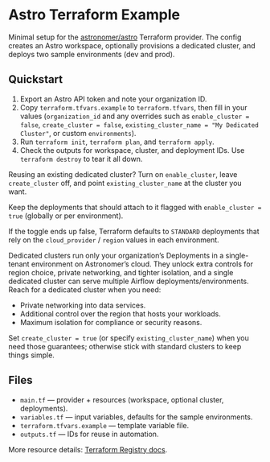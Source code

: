 # Astro Terraform Example

Minimal setup for the [astronomer/astro](https://registry.terraform.io/providers/astronomer/astro/latest) Terraform provider. The config creates an Astro workspace, optionally provisions a dedicated cluster, and deploys two sample environments (dev and prod).

## Quickstart

1. Export an Astro API token and note your organization ID.
2. Copy `terraform.tfvars.example` to `terraform.tfvars`, then fill in your values (`organization_id` and any overrides such as `enable_cluster = false`, `create_cluster = false`, `existing_cluster_name = "My Dedicated Cluster"`, or custom `environments`).
3. Run `terraform init`, `terraform plan`, and `terraform apply`.
4. Check the outputs for workspace, cluster, and deployment IDs. Use `terraform destroy` to tear it all down.

Reusing an existing dedicated cluster? Turn on `enable_cluster`, leave `create_cluster` off, and point `existing_cluster_name` at the cluster you want.

Keep the deployments that should attach to it flagged with `enable_cluster = true` (globally or per environment).

If the toggle ends up false, Terraform defaults to `STANDARD` deployments that rely on the `cloud_provider` / `region` values in each environment.

Dedicated clusters run only your organization’s Deployments in a single-tenant environment on Astronomer’s cloud. They unlock extra controls for region choice, private networking, and tighter isolation, and a single dedicated cluster can serve multiple Airflow deployments/environments. Reach for a dedicated cluster when you need:
- Private networking into data services.
- Additional control over the region that hosts your workloads.
- Maximum isolation for compliance or security reasons.

Set `create_cluster = true` (or specify `existing_cluster_name`) when you need those guarantees; otherwise stick with standard clusters to keep things simple.

## Files

- `main.tf` — provider + resources (workspace, optional cluster, deployments).
- `variables.tf` — input variables, defaults for the sample environments.
- `terraform.tfvars.example` — template variable file.
- `outputs.tf` — IDs for reuse in automation.

More resource details: [Terraform Registry docs](https://registry.terraform.io/providers/astronomer/astro/latest/docs).
